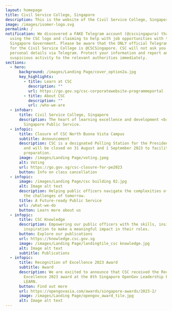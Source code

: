 ```yaml
---
layout: homepage
title: Civil Service College, Singapore
description: This is the website of the Civil Service College, Singapore.
image: /images/isomer-logo.svg
permalink: /
notification: We discovered a FAKE Telegram account (@cscsingapura) that is
  using the CSC logo and claiming to help with job opportunities with the
  Singapore Government. Please be aware that the ONLY official Telegram account
  for the Civil Service College is @CSCSingapore. CSC will not ask you for any
  personal details via Telegram. Protect your information and report any
  suspicious activity to the relevant authorities immediately.
sections:
  - hero:
      background: /images/Landing Page/cover_option2a.jpg
      key_highlights:
        - title: Learn at CSC
          description: ""
          url: https://go.gov.sg/csc-corporatewebsite-programmeportal
        - title: About CSC
          description: ""
          url: /who-we-are
  - infobar:
      title: Civil Service College, Singapore
      description: The heart of learning excellence and development <br> for the
        Singapore Public Service.
  - infopic:
      title: Closure of CSC North Buona Vista Campus
      subtitle: Announcement
      description: CSC is a designated Polling Station for the Presidential Election
        and will be closed on 31 August and 1 September 2023 to facilitate site
        preparation.
      image: /images/Landing Page/voting.jpeg
      alt: Voting
      url: https://go.gov.sg/csc-closure-for-pe2023
      button: Info on class cancellation
  - infopic:
      image: /images/Landing Page/csc building 02.jpg
      alt: Image alt text
      description: Helping public officers navigate the complexities of today and face
        the challenges of tomorrow.
      title: A Future-ready Public Service
      url: /what-we-do
      button: Learn more about us
  - infopic:
      title: CSC Knowledge
      description: Empowering our public officers with the skills, insights and
        inspiration to make a meaningful impact in their roles.
      button: Explore our publications
      url: https://knowledge.csc.gov.sg
      image: /images/Landing Page/landingtile_csc knowledge.jpg
      alt: Image alt text
      subtitle: Publications
  - infopic:
      title: Recognition of Excellence 2023 Award
      subtitle: Award
      description: We are excited to announce that CSC received the Recognition of
        Excellence 2023 award at the 8th Singapore OpenGov Leadership Forum for
        LEARN.
      button: Find out more
      url: https://opengovasia.com/awards/singapore-awards/2023-2/
      image: /images/Landing Page/opengov_award_tile.jpg
      alt: Image alt text
---
```

